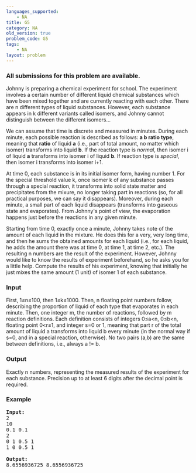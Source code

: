 ```yaml
---
languages_supported:
    - NA
title: G5
category: NA
old_version: true
problem_code: G5
tags:
    - NA
layout: problem
---
```

###  All submissions for this problem are available. 

Johnny is preparing a chemical experiment for school. The experiment involves a certain number of different liquid chemical substances which have been mixed together and are currently reacting with each other. There are n different types of liquid substances. However, each substance appears in k different variants called isomers, and Johnny cannot distinguish between the different isomers...

We can assume that time is discrete and measured in minutes. During each minute, each possible reaction is described as follows: **a b ratio type**, meaning that **ratio** of liquid **a** (i.e., part of total amount, no matter which isomer) transforms into liquid **b**. If the reaction type is _normal_, then isomer i of liquid **a** transforms into isomer i of liquid **b**. If reaction type is _special_, then isomer i transforms into isomer i+1.

At time 0, each substance is in its initial isomer form, having number 1. For the special threshold value k, once isomer k of any substance passes through a special reaction, it transforms into solid state matter and precipitates from the mixure, no longer taking part in reactions (so, for all practical purposes, we can say it disappears). Moreover, during each minute, a small part of each liquid disappears (transforms into gaseous state and evaporates). From Johnny's point of view, the evaporation happens just before the reactions in any given minute.

Starting from time 0, exactly once a minute, Johnny takes note of the amount of each liquid in the mixture. He does this for a very, very long time, and then he sums the obtained amounts for each liquid (i.e., for each liquid, he adds the amount there was at time 0, at time 1, at time 2, etc.). The resulting n numbers are the result of the experiment. However, Johnny would like to know the results of experiment beforehand, so he asks you for a little help. Compute the results of his experiment, knowing that initially he just mixes the same amount (1 unit) of isomer 1 of each substance.

### Input

First, 1≤n≤100, then 1≤k≤1000. Then, n floating point numbers follow, describing the proportion of liquid of each type that evaporates in each minute. Then, one integer m, the number of reactions, followed by m reaction definitions. Each definition consists of integers 0≤a<n, 0≤b<n, floating point 0<r≤1, and integer s=0 or 1, meaning that part r of the total amount of liquid a transforms into liquid b every minute (in the normal way if s=0, and in a special reaction, otherwise). No two pairs (a,b) are the same between definitions, i.e., always a != b.

### Output

Exactly n numbers, representing the measured results of the experiment for each substance. Precision up to at least 6 digits after the decimal point is required.

### Example

<pre><strong>Input:</strong>
2
10
0.1 0.1
2
0 1 0.5 1
1 0 0.5 1

<strong>Output:</strong>
8.6556936725 8.6556936725 
</pre>